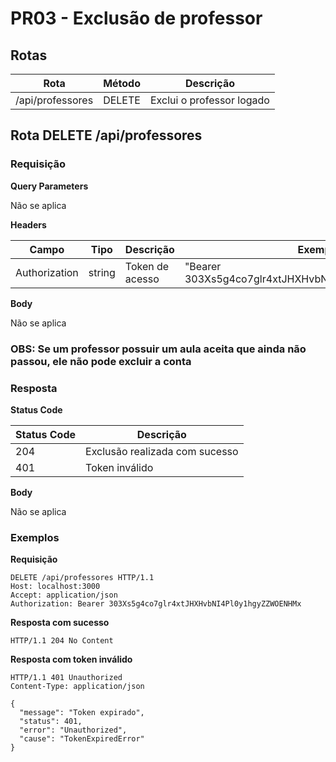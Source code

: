 # PR03 - Exclusão de professor

## Rotas

| Rota             | Método | Descrição                 |
| ---------------- | ------ | ------------------------- |
| /api/professores | DELETE | Exclui o professor logado |

## Rota DELETE /api/professores

### Requisição

**Query Parameters**

Não se aplica

**Headers**

| Campo         | Tipo   | Descrição       | Exemplo                                              |
| ------------- | ------ | --------------- | ---------------------------------------------------- |
| Authorization | string | Token de acesso | "Bearer 303Xs5g4co7glr4xtJHXHvbNI4Pl0y1hgyZZWOENHMx" |

**Body**

Não se aplica

### OBS: Se um professor possuir um aula aceita que ainda não passou, ele não pode excluir a conta

### Resposta

**Status Code**

| Status Code | Descrição                      |
| ----------- | ------------------------------ |
| 204         | Exclusão realizada com sucesso |
| 401         | Token inválido                 |

**Body**

Não se aplica

### Exemplos

**Requisição**

```
DELETE /api/professores HTTP/1.1
Host: localhost:3000
Accept: application/json
Authorization: Bearer 303Xs5g4co7glr4xtJHXHvbNI4Pl0y1hgyZZWOENHMx
```

**Resposta com sucesso**

```
HTTP/1.1 204 No Content
```

**Resposta com token inválido**

```
HTTP/1.1 401 Unauthorized
Content-Type: application/json

{
  "message": "Token expirado",
  "status": 401,
  "error": "Unauthorized",
  "cause": "TokenExpiredError"
}
```
